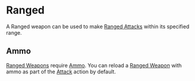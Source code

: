 # Ranged

A Ranged weapon can be used to make [Ranged Attacks](../../../../Game%20Procedures/Ranged%20Attack.md) within its specified range.

## Ammo

[Ranged Weapons](../Weapons/Weapons.md#Ranged%20Weapons) require [Ammo](Ammo%20Property.md). You can reload a [Ranged Weapon](../Weapons/Weapons.md#Ranged%20Weapons) with ammo as part of the [Attack](../../../../Game%20Procedures/Attack.md) action by default.

